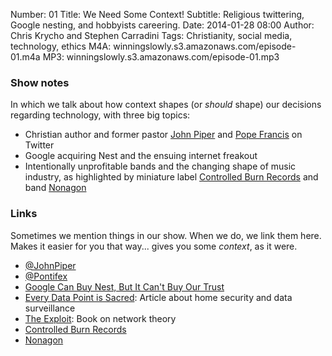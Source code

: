 Number: 01
Title: We Need Some Context!
Subtitle: Religious twittering, Google nesting, and hobbyists careering.
Date: 2014-01-28 08:00
Author: Chris Krycho and Stephen Carradini
Tags: Christianity, social media, technology, ethics
M4A: winningslowly.s3.amazonaws.com/episode-01.m4a
MP3: winningslowly.s3.amazonaws.com/episode-01.mp3

### Show notes

In which we talk about how context shapes (or *should* shape) our decisions
regarding technology, with three big topics:

- Christian author and former pastor [John Piper][jp] and [Pope Francis][pope]
  on Twitter
- Google acquiring Nest and the ensuing internet freakout
- Intentionally unprofitable bands and the changing shape of music industry, as
  highlighted by miniature label [Controlled Burn Records][cbr] and band
  [Nonagon][nonagon]

### Links

Sometimes we mention things in our show. When we do, we link them here. Makes it
easier for you that way... gives you some *context*, as it were.

- [@JohnPiper](http://twitter.com/johnpiper)
- [@Pontifex](http://twitter.com/pontifex)
- [Google Can Buy Nest, But It Can't Buy Our Trust][wired]
- [Every Data Point is Sacred][medium]: Article about home security and data
  surveillance
- [The Exploit][exploit]: Book on network theory
- [Controlled Burn Records][cbr]
- [Nonagon][nonagon]

[jp]: http://www.desiringgod.org/authors/john-piper
[pope]: http://www.vatican.va/holy_father/francesco/
[medium]: http://medium.com/tech-talk/e0bd2ec66ce8
[exploit]: http://www.amazon.com/The-Exploit-Networks-Electronic-Mediations/dp/0816650446
[wired]: http://www.wired.com/opinion/2014/01/google-didnt-just-acquire-nest-annexed-whole-new-territory/
[cbr]: http://controlledburnrecords.com/
[nonagon]: http://nonagon.us

